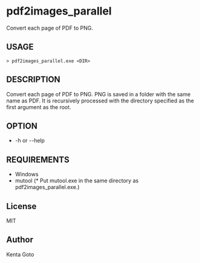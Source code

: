 # pdf2images_parallel
Convert each page of PDF to PNG.

## USAGE
```
> pdf2images_parallel.exe <DIR>
```

## DESCRIPTION
Convert each page of PDF to PNG.
PNG is saved in a folder with the same name as PDF.
It is recursively processed with the directory specified as the first argument as the root.

## OPTION
- -h or --help

## REQUIREMENTS
- Windows
- mutool (* Put mutool.exe in the same directory as pdf2images_parallel.exe.)

## License
MIT

## Author  
Kenta Goto

